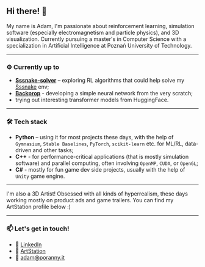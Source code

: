 ## Hi there! 👋 

My name is Adam, I'm passionate about reinforcement learning, simulation software (especially electromagnetism and particle physics), and 3D visualization. Currently pursuing a master's in Computer Science with a specialization in Artificial Intelligence at Poznań University of Technology.

---

### ⚙️ Currently up to

- **[Sssnake-solver](https://github.com/Poranny/Sssnake-solver)** – exploring RL algorithms that could help solve my [Sssnake](https://github.com/Poranny/Sssnake) env;
- **[Backprop](https://github.com/Poranny/Backprop)** - developing a simple neural network from the very scratch;
- trying out interesting transformer models from HuggingFace.

---

### 🛠️ Tech stack

- **Python** – using it for most projects these days, with the help of `Gymnasium`, `Stable Baselines`, `PyTorch`, `scikit-learn` etc. for ML/RL, data-driven and other tasks;
- **C++** - for performance-critical applications (that is mostly simulation software) and parallel computing, often involving `OpenMP`, `CUDA`, or `OpenGL`;
- **C#** - mostly for fun game dev side projects, usually with the help of `Unity` game engine.

---

I'm also a 3D Artist! Obsessed with all kinds of hyperrealism, these days working mostly on product ads and game trailers. You can find my ArtStation profile below :)

---

### 📫 Let's get in touch!

- 🔗 [LinkedIn](https://www.linkedin.com/in/adam-malinowski-a50632181)
- 🎨 [ArtStation](https://www.artstation.com/adammalinowski6)
- 📧 adam@poranny.it
